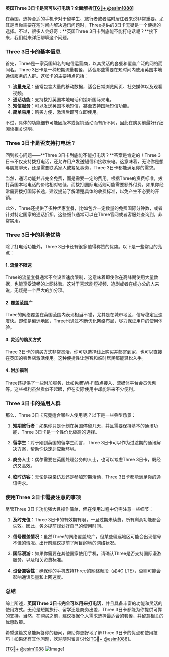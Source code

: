 **英国Three 3日卡是否可以打电话？全面解析[[TG💪+ @esim1088](https://t.me/s/esim1088)]**

在英国，选择合适的手机卡对于留学生、旅行者或者临时居住者来说非常重要。尤其是当你需要在短时间内解决通讯问题时，Three提供的3日卡无疑是一个便捷的选择。不过，很多人会好奇：**英国Three 3日卡到底能不能打电话呢？**接下来，我们就来详细聊聊这个问题。

### Three 3日卡的基本信息

首先，Three是一家英国知名的电信运营商，以其灵活的套餐和覆盖广泛的网络而闻名。Three 3日卡是一种短期流量套餐，适合那些需要在短时间内使用英国本地通信服务的人群。这张卡的主要特点包括：

1. **流量充足**：通常包含大量的移动数据，适合日常浏览网页、社交媒体以及观看视频。
2. **通话功能**：支持拨打英国本地电话和接听国际来电。
3. **短信服务**：可以发送英国本地短信，甚至支持国际短信功能。
4. **简单易用**：购买方便，激活后即可立即使用。

不过，具体的功能细节可能因版本或促销活动而有所不同，因此在购买前最好仔细阅读相关说明。

### Three 3日卡是否支持打电话？

回到核心问题——**Three 3日卡到底能不能打电话？**答案是肯定的！Three 3日卡不仅支持拨打电话，还允许用户发送短信和接收来电。这意味着，无论你是想与朋友聊天，还是需要联系家人或紧急事务，Three 3日卡都能满足你的需求。

当然，通话功能并非完全免费，而是需要一定的费用。根据Three的资费标准，拨打英国本地电话的价格相对较低，而拨打国际电话则可能需要额外付费。如果你经常需要拨打国际长途，建议提前了解清楚具体的收费标准，以免产生不必要的开销。

此外，Three还提供了多种优惠套餐，比如包含一定数量的免费国际分钟数，或者针对特定国家的通话折扣。这些细节通常可以在Three官网或者客服处查询到，非常实用。

### Three 3日卡的其他优势

除了打电话功能外，Three 3日卡还有很多值得称赞的优势。以下是一些常见的亮点：

#### 1. **流量不限速**
Three的流量套餐通常不会设置速度限制，这意味着即使你在高峰期使用大量数据，也能享受流畅的上网体验。这对于喜欢刷短视频、追剧或者在线办公的人来说，无疑是一个巨大的加分项。

#### 2. **覆盖范围广**
Three的网络覆盖在英国范围内表现相当不错，尤其是在城市地区，信号稳定且速度快。即使是偏远地区，Three也通过不断优化网络布局，尽力保证用户的使用体验。

#### 3. **灵活的购买方式**
Three 3日卡的购买方式非常灵活，你可以选择线上购买并邮寄到家，也可以直接在英国的零售店激活使用。这种便捷性让游客和临时居民都能轻松入手。

#### 4. **附加福利**
Three还提供了一些附加服务，比如免费Wi-Fi热点接入、流媒体平台会员优惠等。这些福利虽然看似不起眼，但在实际使用中却能带来不少便利。

### Three 3日卡的适用人群

那么，Three 3日卡究竟适合哪些人使用呢？以下是一些典型场景：

1. **短期旅行者**：如果你只是计划在英国停留几天，并且需要保持基本的通讯功能，Three 3日卡是一个性价比极高的选择。
   
2. **留学生**：对于刚到英国的留学生而言，Three 3日卡可以作为过渡期的通讯解决方案，帮助你快速适应新环境。

3. **商务人士**：偶尔需要在英国处理公务的人士，也可以考虑Three 3日卡，既经济又高效。

4. **临时访客**：无论是探亲访友还是参加短期活动，Three 3日卡都能满足你的通讯需求。

### 使用Three 3日卡需要注意的事项

尽管Three 3日卡功能强大且操作简单，但在使用过程中仍需注意一些细节：

1. **及时充值**：Three 3日卡的有效期有限，一旦过期未续费，所有剩余功能都会失效。因此，务必提前规划好自己的使用时间。

2. **信号覆盖情况**：虽然Three的网络覆盖较广，但某些偏远地区可能会出现信号不佳的情况。出行前建议提前了解目的地的网络状况。

3. **国际漫游**：如果你需要在其他国家使用手机，请确认Three是否支持国际漫游服务，以及相关资费标准。

4. **设备兼容性**：确保你的手机支持Three的网络频段（如4G LTE），否则可能会影响通话质量和上网速度。

### 总结

综上所述，**英国Three 3日卡完全可以用来打电话**，并且具备丰富的功能和灵活的使用方式。无论是短期旅行、留学还是商务出差，Three 3日卡都能为你提供可靠的支持。当然，在购买之前，建议根据个人需求选择最适合的套餐，并留意相关的优惠政策。

希望这篇文章能解答你的疑问，帮助你更好地了解Three 3日卡的优点和使用技巧！如果还有其他问题，欢迎随时留言讨论[[TG💪+ @esim1088](https://t.me/s/esim1088)]。

[[TG💪+ @esim1088](https://t.me/s/esim1088) ![Image](https://i.postimg.cc/4NQfJmqS/Snipaste-2025-05-13-00-14-12.png)]
